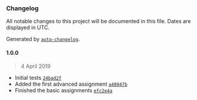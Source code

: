 ### Changelog

All notable changes to this project will be documented in this file. Dates are displayed in UTC.

Generated by [`auto-changelog`](https://github.com/CookPete/auto-changelog).

#### 1.0.0

> 4 April 2019

- Initial tests [`24bad2f`](https://github.com/kwantm/webdriverio-e2e-workshop/commit/24bad2f4523421d376ca7fc0330d15ee2f64a3a7)
- Added the first advanced assignment [`a48047b`](https://github.com/kwantm/webdriverio-e2e-workshop/commit/a48047b2a61a90594a26f392c95b64e10bdfc8b7)
- Finished the basic assignments [`efc2e4a`](https://github.com/kwantm/webdriverio-e2e-workshop/commit/efc2e4a00e9fc52bf1c16ee2ef94cbb2242b56e8)
